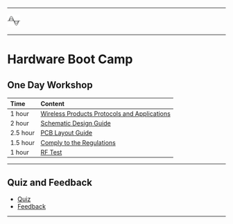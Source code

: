 ********
![hardware](files/hardware.png)
********

# Hardware Boot Camp

## One Day Workshop
| Time | Content |  
|:---- |:----|    
| 1 hour | [Wireless Products Protocols and Applications](Wireless-Products-Protocols-and-Applications) |
| 2 hour | [Schematic Design Guide](Schematic-Design-Guide) |
| 2.5 hour | [PCB Layout Guide](PCB-Layout-Guide) |
| 1.5 hour | [Comply to the Regulations](Comply-to-the-Regulations)|
| 1 hour | [RF Test](RF-Test) |

*************

## Quiz and Feedback
- [Quiz]()
- [Feedback]()

********